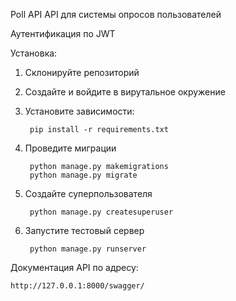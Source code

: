 Poll API
API для системы опросов пользователей

Аутентификация по JWT

Установка:

1. Склонируйте репозиторий

2. Создайте и войдите в вирутальное окружение

3. Установите зависимости:

        pip install -r requirements.txt

4. Проведите миграции

        python manage.py makemigrations
        python manage.py migrate

5. Создайте суперпользователя

        python manage.py createsuperuser

6. Запустите тестовый сервер

        python manage.py runserver

Документация API по адресу:
    
    http://127.0.0.1:8000/swagger/